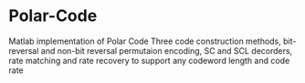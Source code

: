 # Polar-Code
Matlab implementation of Polar Code
Three code construction methods, bit-reversal and non-bit reversal permutaion encoding, SC and SCL decorders, rate matching and rate recovery to support any codeword length and code rate
